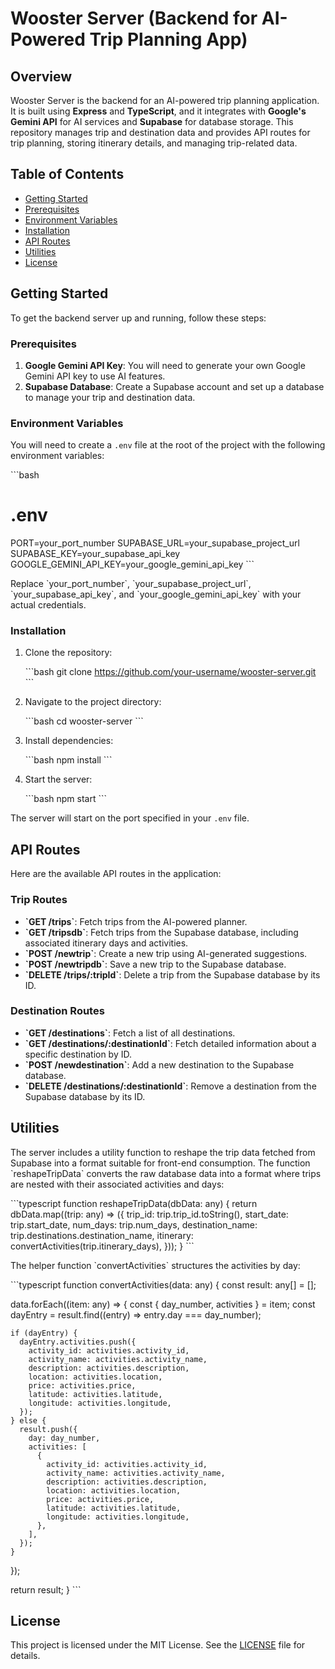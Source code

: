 
# Wooster Server (Backend for AI-Powered Trip Planning App)

## Overview

Wooster Server is the backend for an AI-powered trip planning application. It is built using **Express** and **TypeScript**, and it integrates with **Google's Gemini API** for AI services and **Supabase** for database storage. This repository manages trip and destination data and provides API routes for trip planning, storing itinerary details, and managing trip-related data.

## Table of Contents

- [Getting Started](#getting-started)
- [Prerequisites](#prerequisites)
- [Environment Variables](#environment-variables)
- [Installation](#installation)
- [API Routes](#api-routes)
- [Utilities](#utilities)
- [License](#license)

## Getting Started

To get the backend server up and running, follow these steps:

### Prerequisites

1. **Google Gemini API Key**: You will need to generate your own Google Gemini API key to use AI features.
2. **Supabase Database**: Create a Supabase account and set up a database to manage your trip and destination data.

### Environment Variables

You will need to create a `.env` file at the root of the project with the following environment variables:

\`\`\`bash
# .env
PORT=your_port_number
SUPABASE_URL=your_supabase_project_url
SUPABASE_KEY=your_supabase_api_key
GOOGLE_GEMINI_API_KEY=your_google_gemini_api_key
\`\`\`

Replace \`your_port_number\`, \`your_supabase_project_url\`, \`your_supabase_api_key\`, and \`your_google_gemini_api_key\` with your actual credentials.

### Installation

1. Clone the repository:

   \`\`\`bash
   git clone https://github.com/your-username/wooster-server.git
   \`\`\`

2. Navigate to the project directory:

   \`\`\`bash
   cd wooster-server
   \`\`\`

3. Install dependencies:

   \`\`\`bash
   npm install
   \`\`\`

4. Start the server:

   \`\`\`bash
   npm start
   \`\`\`

The server will start on the port specified in your `.env` file.

## API Routes

Here are the available API routes in the application:

### Trip Routes

- **\`GET /trips\`**: Fetch trips from the AI-powered planner.
- **\`GET /tripsdb\`**: Fetch trips from the Supabase database, including associated itinerary days and activities.
- **\`POST /newtrip\`**: Create a new trip using AI-generated suggestions.
- **\`POST /newtripdb\`**: Save a new trip to the Supabase database.
- **\`DELETE /trips/:tripId\`**: Delete a trip from the Supabase database by its ID.

### Destination Routes

- **\`GET /destinations\`**: Fetch a list of all destinations.
- **\`GET /destinations/:destinationId\`**: Fetch detailed information about a specific destination by ID.
- **\`POST /newdestination\`**: Add a new destination to the Supabase database.
- **\`DELETE /destinations/:destinationId\`**: Remove a destination from the Supabase database by its ID.

## Utilities

The server includes a utility function to reshape the trip data fetched from Supabase into a format suitable for front-end consumption. The function \`reshapeTripData\` converts the raw database data into a format where trips are nested with their associated activities and days:

\`\`\`typescript
function reshapeTripData(dbData: any) {
  return dbData.map((trip: any) => ({
    trip_id: trip.trip_id.toString(),
    start_date: trip.start_date,
    num_days: trip.num_days,
    destination_name: trip.destinations.destination_name,
    itinerary: convertActivities(trip.itinerary_days),
  }));
}
\`\`\`

The helper function \`convertActivities\` structures the activities by day:

\`\`\`typescript
function convertActivities(data: any) {
  const result: any[] = [];

  data.forEach((item: any) => {
    const { day_number, activities } = item;
    const dayEntry = result.find((entry) => entry.day === day_number);

    if (dayEntry) {
      dayEntry.activities.push({
        activity_id: activities.activity_id,
        activity_name: activities.activity_name,
        description: activities.description,
        location: activities.location,
        price: activities.price,
        latitude: activities.latitude,
        longitude: activities.longitude,
      });
    } else {
      result.push({
        day: day_number,
        activities: [
          {
            activity_id: activities.activity_id,
            activity_name: activities.activity_name,
            description: activities.description,
            location: activities.location,
            price: activities.price,
            latitude: activities.latitude,
            longitude: activities.longitude,
          },
        ],
      });
    }
  });

  return result;
}
\`\`\`

## License

This project is licensed under the MIT License. See the [LICENSE](LICENSE) file for details.
